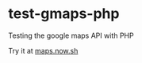 # test-gmaps-php

Testing the google maps API with PHP

Try it at [maps.now.sh](https://maps.now.sh)
